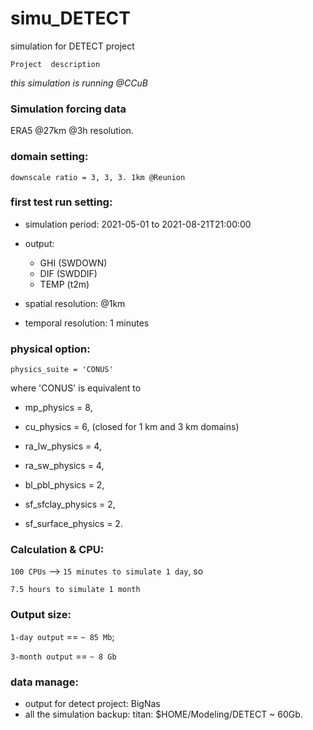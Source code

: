 # simu_DETECT
simulation for DETECT project

`Project  description`


*this simulation is running @CCuB*


### Simulation forcing data

ERA5 @27km @3h resolution.


### domain setting:

`downscale ratio = 3, 3, 3. 1km @Reunion`

### first test run setting:

- simulation period: 2021-05-01 to 2021-08-21T21:00:00

- output: 
  - GHI (SWDOWN)
  - DIF (SWDDIF)
  - TEMP (t2m)
- spatial resolution: @1km
- temporal resolution: 1 minutes

### physical option:

`physics_suite = 'CONUS'`

where 'CONUS' is equivalent to

 - mp_physics         = 8,

 - cu_physics         = 6, (closed for 1 km and 3 km domains)

 - ra_lw_physics      = 4,

 - ra_sw_physics      = 4,

 - bl_pbl_physics     = 2,

 - sf_sfclay_physics  = 2,

 - sf_surface_physics = 2.


### Calculation & CPU:
 `100 CPUs` --> `15 minutes to simulate 1 day`, so

 `7.5 hours to simulate 1 month`


### Output size:
`1-day output` == `~ 85 Mb`;

`3-month output` == `~ 8 Gb`

### data manage:

- output for detect project: 
BigNas
- all the simulation backup: 
titan: $HOME/Modeling/DETECT ~ 60Gb.


